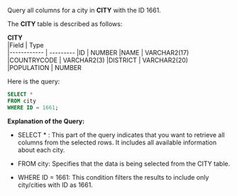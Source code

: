 Query all columns for a city in __CITY__ with the ID 1661.

The __CITY__ table is described as follows:

  __CITY__     
|Field        | Type                     
|------------ | ---------
|ID           | NUMBER
|NAME         | VARCHAR2(17)
|COUNTRYCODE  | VARCHAR2(3)
|DISTRICT     | VARCHAR2(20)
|POPULATION   | NUMBER

Here is the query:

```SQL
SELECT * 
FROM city
WHERE ID = 1661;
```


**Explanation of the Query:**
- SELECT * : This part of the query indicates that you want to retrieve all columns from the selected rows. It includes all available information about each city.

- FROM city: Specifies that the data is being selected from the CITY table.

- WHERE ID = 1661: This condition filters the results to include only city/cities with ID as 1661.
